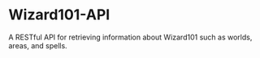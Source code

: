 # Wizard101-API
A RESTful API for retrieving information about Wizard101 such as worlds, areas, and spells.
